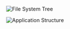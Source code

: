 ![File System Tree](/server/public/images/fileSystemTree.png)

![Application Structure](/server/public/images/tux.png)

